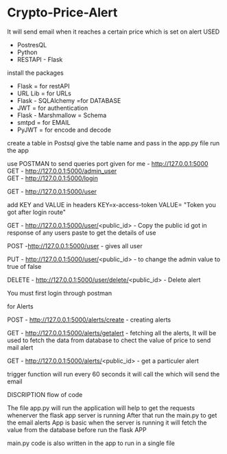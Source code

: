 # Crypto-Price-Alert
It will send email when it reaches a certain price which is set on alert
USED 
- PostresQL
- Python
- RESTAPI - Flask

install the packages


- Flask  = for restAPI
- URL Lib  = for URLs
- Flask - SQLAlchemy =for DATABASE 
- JWT  = for authentication
- Flask - Marshmallow = Schema
- smtpd = for EMAIL
- PyJWT = for encode and decode




create a table in Postsql give the table name and pass in the app.py file
run the app

use POSTMAN to send queries 
port given for me - http://127.0.0.1:5000<br>
GET - http://127.0.0.1:5000/admin_user<br>
GET - http://127.0.0.1:5000/login

GET - http://127.0.0.1:5000/user

add KEY  and VALUE in headers KEY=x-access-token VALUE= "Token you got after login route"

GET - http://127.0.0.1:5000/user/<public_id> - Copy the public id got in response of any users paste to get the details of use

POST -http://127.0.0.1:5000/user - gives all user

PUT -  http://127.0.0.1:5000/user/<public_id> - to change the admin value to true of false

DELETE - http://127.0.0.1:5000/user/delete/<public_id> - Delete alert
 
 
You must first login through postman 


for Alerts 

POST - http://127.0.0.1:5000/alerts/create - creating alerts

GET - http://127.0.0.1:5000/alerts/getalert - fetching all the alerts, It will be used to fetch the data from database to chect the value of price to send mail alert

GET - http://127.0.0.1:5000/alerts/<public_id> - get a particuler alert 



trigger function will run every 60 seconds it will call the which will send the email


DISCRIPTION flow of code



The file app.py will run the application will help to get the requests whenerver the flask app server is running 
After that run the main.py to get the email alerts
App is basic when the server is running it will fetch the value from the database
before run the flask APP

main.py code is also written in the app to run in a single file


